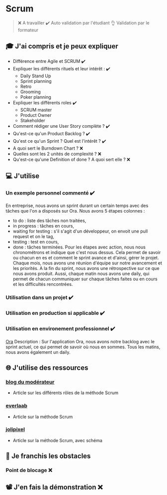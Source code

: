 # Scrum
> ❌ A travailler
> ✔️ Auto validation par l'étudiant
> 👌 Validation par le formateur


## 🎓 J'ai compris et je peux expliquer
- Différence entre Agile et SCRUM ✔️
- Expliquer les différents rituels et leur intérêt : ✔️
  - Daily Stand Up
  - Sprint planning
  - Retro
  - Grooming
  - Poker planning
- Expliquer les différents roles ✔️
  - SCRUM master
  - Product Owner
  - Stakeholder
- Comment rédiger une User Story complète ? ✔️
- Qu'est-ce qu'un Product Backlog ? ✔️
- Qu'est ce qu'un Sprint ? Quel est l'intérêt ? ✔️
- A quoi sert le Burndown Chart ? ❌
- Quelles sont les 2 unités de complexité ? ❌
- Qu'est-ce qu'une Definition of done ? A quoi sert elle ? ❌


## 💻 J'utilise
### Un exemple personnel commenté ✔️
En entreprise, nous avons un sprint durant un certain temps avec des tâches que l'on a disposés sur Ora. Nous avons 5 étapes colonnes :
- to do : liste des tâches non traitées,
- in progress : tâches en cours,
- waiting for testing : s'il s'agit d'un développeur, on envoit une pull request et on le tag,
- testing : test en cours,
- done : tâches terminées.
Pour les étapes avec action, nous nous chronométrons et indique que c'est nous dessus. Cela permet de savoir ou chacun en es et comment le sprint avance et d'ainsi, gérer le projet.
Chaque mois, nous avons une réunion d'équipe sur notre avancement et les priorités.
A la fin du sprint, nous avons une rétrospective sur ce que nous avons produit.
Aussi, chaque matin nous avons une daily, qui permet de chacun communiquer sur chaque tâches faites ou en cours et les difficultés rencontrées.

### Utilisation dans un projet ✔️
### Utilisation en production si applicable ✔️
### Utilisation en environement professionnel  ✔️
[Ora](https://drive.google.com/file/d/1RXs_R-yvqXt27jQ9aJWx5x0nJOtg7UCP/view?usp=sharing)
Description : Sur l'application Ora, nous avons notre backlog avec le sprint actuel, ce qui permet de savoir où nous en sommes. Tous les matins, nous avons également un daily.


## 🌐 J'utilise des ressources
### [blog du modérateur](https://www.blogdumoderateur.com/role-scrum-master-product-owner-equipe-developpement/)
- Article sur les différents rôles de la méthode Scrum
### [everlaab](https://everlaab.com/methode-agile/)
- Article sur la méthode Scrum
### [jolipixel](https://www.jolipixel.fr/les-methodes-agiles-en-gestion-de-projet-web/)
- Article sur la méthode Scrum, avec schéma


## 🚧 Je franchis les obstacles
### Point de blocage ❌


## 📽️ J'en fais la démonstration ❌ 

